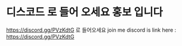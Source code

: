 # 디스코드 로 들어 오세요 홍보 입니다 
https://discord.gg/PVzKdtG 로 들어오세요
join me discord 
is link here : https://discord.gg/PVzKdtG
